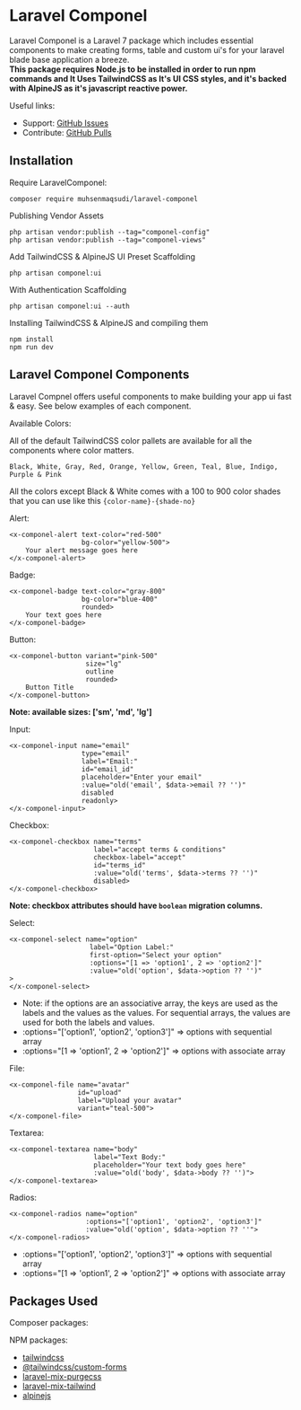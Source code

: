 # Laravel Componel

Laravel Componel is a Laravel 7 package which includes essential components to make creating forms, table and custom ui's for your laravel blade base application a breeze. \
**This package requires Node.js to be installed in order to run npm commands and It Uses TailwindCSS as It's UI CSS styles, and it's backed with AlpineJS as it's javascript reactive power.**

Useful links:

-   Support: [GitHub Issues](https://github.com/muhsenmaqsudi/laravel-componel/issues)
-   Contribute: [GitHub Pulls](https://github.com/muhsenmaqsudi/laravel-componel/pulls)

## Installation

Require LaravelComponel:

    composer require muhsenmaqsudi/laravel-componel

Publishing Vendor Assets

    php artisan vendor:publish --tag="componel-config"
    php artisan vendor:publish --tag="componel-views"


Add TailwindCSS & AlpineJS UI Preset Scaffolding

    php artisan componel:ui

With Authentication Scaffolding

    php artisan componel:ui --auth

Installing TailwindCSS & AlpineJS and compiling them

    npm install
    npm run dev

## Laravel Componel Components

Laravel Compnel offers useful components to make building your app ui fast & easy. See below examples of each component.

Available Colors:

All of the default TailwindCSS color pallets are available for all the components where color matters.

`Black, White, Gray, Red, Orange, Yellow, Green, Teal, Blue, Indigo, Purple & Pink`

All the colors except Black & White comes with a 100 to 900 color shades that you can use like this `{color-name}-{shade-no}`

Alert:

    <x-componel-alert text-color="red-500"
                      bg-color="yellow-500">
        Your alert message goes here
    </x-componel-alert>

Badge:

    <x-componel-badge text-color="gray-800"
                      bg-color="blue-400"
                      rounded>
        Your text goes here
    </x-componel-badge>

Button:

    <x-componel-button variant="pink-500"
                       size="lg"
                       outline
                       rounded>
        Button Title
    </x-componel-button>

**Note: available sizes: ['sm', 'md', 'lg']**

Input:

    <x-componel-input name="email"
                      type="email"
                      label="Email:"
                      id="email_id"
                      placeholder="Enter your email"
                      :value="old('email', $data->email ?? '')"
                      disabled
                      readonly>
    </x-componel-input>

Checkbox:

    <x-componel-checkbox name="terms"
                         label="accept terms & conditions"
                         checkbox-label="accept"
                         id="terms_id"
                         :value="old('terms', $data->terms ?? '')"
                         disabled>
    </x-componel-checkbox>

**Note: checkbox attributes should have `boolean` migration columns.**

Select:

    <x-componel-select name="option"
                        label="Option Label:"
                        first-option="Select your option"
                        :options="[1 => 'option1', 2 => 'option2']"
                        :value="old('option', $data->option ?? '')"
    >
    </x-componel-select>

-   Note: if the options are an associative array, the keys are used as the labels and the values as the values. For sequential arrays, the values are used for both the labels and values.
-   :options="['option1', 'option2', 'option3']" => options with sequential array
-   :options="[1 => 'option1', 2 => 'option2']" => options with associate array

File:

    <x-componel-file name="avatar"
                     id="upload"
                     label="Upload your avatar"
                     variant="teal-500">
    </x-componel-file>

Textarea:

    <x-componel-textarea name="body"
                         label="Text Body:"
                         placeholder="Your text body goes here"
                         :value="old('body', $data->body ?? '')">
    </x-componel-textarea>

Radios:

    <x-componel-radios name="option"
                       :options="['option1', 'option2', 'option3']"
                       :value="old('option', $data->option ?? ''">
    </x-componel-radios>

-   :options="['option1', 'option2', 'option3']" => options with sequential array
-   :options="[1 => 'option1', 2 => 'option2']" => options with associate array

## Packages Used

Composer packages:

NPM packages:

-   [tailwindcss](https://www.npmjs.com/package/tailwindcss)
-   [@tailwindcss/custom-forms](https://www.npmjs.com/package/@tailwindcss/custom-forms)
-   [laravel-mix-purgecss](https://www.npmjs.com/package/laravel-mix-purgecss)
-   [laravel-mix-tailwind](https://www.npmjs.com/package/laravel-mix-tailwind)
-   [alpinejs](https://www.npmjs.com/package/alpinejs)
